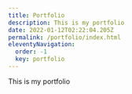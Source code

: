 ```yaml
---
title: Portfolio
description: This is my portfolio
date: 2022-01-12T02:22:04.205Z
permalink: /portfolio/index.html
eleventyNavigation:
  order: -1
  key: portfolio
---
```

This is my portfolio